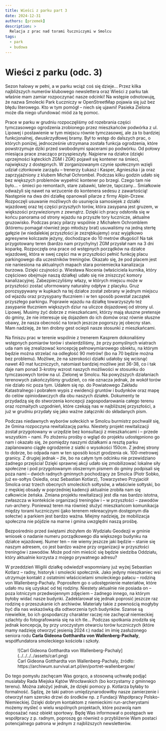 ```yaml
---
title: Wieści z parku part 3
date: 2024-12-31
authors: [przemek]
description: >
  Relacja z prac nad torami łuczniczymi w Smolcu
tags:
  - park
  - budowa
---
```



# Wieści z parku (odc. 3)

Sezon halowy w pełni, a w parku wciąż coś się dzieje… Przez kilka najbliższych numerów klubowego newslettera oraz Wieści z parku tak właśnie mam zamiar rozpoczynać nasze odcinki!
Na wstępie odnotowuję, że nazwa Smolecki Park Łuczniczy w OpenStreetMap pojawia się już bez
błędu literowego. Kto w tym pomógł – niech się ujawni! Pasieka Zielona może dla niego ufundować
miód za tę pomoc.

<!-- more -->

Prace w parku w grudniu rozpoczęliśmy od rozebrania części tymczasowego ogrodzenia zrobionego przez mieszkańców podwórka z ul. Lipowej i postawienie w tym miejscu równie tymczasowej, ale za to bardziej funkcjonalnej, dwuskrzydłowej bramy. Był to wstęp do dalszych prac, o których poniżej, jednocześnie utrzymana została funkcja ogrodzenia, które powstrzymuje dziki przed swobodnymi spacerami po podwórku.
Od połowy miesiąca prace znacząco przyspieszyły. Najpierw na działce (dzięki uprzejmości kąteckich ZGM i ZGK) pojawił się kontener na śmieci, największy z dostępnych. W zorganizowanym czynie społecznym wzięli udział członkowie zarządu – trenerzy Łukasz i Kasper, Agnieszka i ja oraz zaprzyjaźniony z klubem Michał Ochrombel. Podczas kilku godzin udało się bez większych problemów wypełnić kontener po brzegi. Czego tam nie było… - śmieci po remontach, stare zabawki, talerze, tapczany… Śmiałkowie odważyli się nawet na wrzucenie do kontenera sedesu z zawartością!
Następnie na dwa dni działkę opanowali pilarze z firmy Alpin-Drzew. Rozpoczęli usuwanie możliwych do usunięcia samosiejek z działki wjazdowej oraz tej części przyszłych torów, która zasypana jest gruzem, w większości przywiezionym z zewnątrz. Dzięki ich pracy odsłoniła się w końcu panorama od strony wjazdu na przyszłe tory łucznicze, aktualne gruzowisko. Podczas pracy pilarzy wspólnie z Michałem Ochromblem (któremu pomagał również jego młodszy brat) usuwaliśmy na jedną stertę gałęzie (w niedalekiej przyszłości je zezrębkujemy) oraz wyjątkowo agresywne kolczaste jeżyny, dochodzące do 10 metrów długości!
Na tak przygotowany teren (bardzo nam przychylny) ZGM przysłał nam na 3 dni koparkę. Rozpoczęła ona prace od wstępnych porządków na działce wjazdowej, która w swej części ma w przyszłości pełnić funkcję placu parkingowego dla uczestników treningów. Okazało się, że pod placem jest nie naniesiona na aktualnych mapach stara poniemiecka kanalizacja burzowa. Dzięki czujności p. Wiesława Nocenia (właściciela kurnika, który częściowo obejmuje naszą działkę) udało się nie zniszczyć komory kanalizacyjnej. Zabezpieczyliśmy włazy, w których miejscu może w przyszłości zostać uformowany naturalny odpływ z placyku. Gruz porozsypywany w kupkach na tej działce został zebrany w jednym miejscu od wjazdu oraz przysypany tłuczniem i w ten sposób powstał zaczątek przyszłego parkingu. Poprawie wjazdu na działkę towarzyszyło też zasypanie tłuczniem większych dziur na uliczce dojazdowej od strony ul. Lipowej. Musimy żyć dobrze z mieszkańcami, którzy mają słuszne pretensje do gminy, że nie interesuje się dojazdem do ich domów oraz równie słuszne obawy, że nasza obecność na torach jeszcze pogorszy jej obecny stan. Mam nadzieję, że ten drobny gest ociepli nasze stosunki z mieszkańcami.


Na finiszu prac w terenie wspólnie z trenerem Kasprem dokonaliśmy wstępnych pomiarów torów i stwierdziliśmy, że przy pomyślnych wiatrach uda nam się zrealizować koncepcję pełnowymiarowego obiektu, na którym będzie można strzelać na odległość 90 metrów! (bo na 70 będzie można bez problemu). Możliwe, że na szerokości działki udałoby się wcisnąć nawet 40 mat łuczniczych, natomiast bardziej możliwe jest 36-38, co i tak daje nam ponad 3-krotny wzrost naszych możliwości w stosunku do tymczasowych torów na ul. Zielonej w Smolcu.
Na powyższych działaniach terenowych zakończyliśmy grudzień, co nie oznacza jednak, że wokół
torów nie działo nic poza tym. Udałem się np. do Powiatowego Zakładu Katastralnego i pobrałem
wypis z ewidencji gruntów i budynków oraz mapę do celów opiniodawczych dla obu naszych działek. Dokumenty te przydadzą się do stworzenia koncepcji zagospodarowania całego terenu oraz rozmaitych uzgodnień, które czekają nas w najbliższej przyszłości, a już w grudniu przydały się jako ważne załączniki do składanych pism.


Podczas niedawnych wyborów sołeckich w Smolcu burmistrz pochwalił się, że Gmina rozpoczyna
rewitalizację parku. Niestety projekt rewitalizacji został przygotowany w urzędzie bez konsultacji z
mieszkańcami i – przede wszystkim – nami. Po złożeniu prośby o wgląd do projektu udostępniono go nam i okazało się, że pomiędzy naszymi działkami a resztą parku zaplanowano ciągłe ogrodzenie z siatki o wysokości 150cm. Z jednej strony to dobrze, bo odpada nam w ten sposób koszt grodzenia ok. 100-metrowej granicy. Z drugiej jednak – źle, bo na całym tym odcinku nie przewidziano żadnego przejścia! Dzięki sprawnej akcji udało się zmobilizować lokalne siły społeczne i pod przygotowanym obszernym pismem do gminy podpisali się poza nami – dwóch radnych gminnych pochodzący ze Smolca (Piotr Sobko, już ex-sołtys Osiedla, oraz Sebastian Kotlarz), Towarzystwo Przyjaciół Smolca oraz trzech obecnych smoleckich sołtysów, a właściwie sołtyski, bo z męskiej obsady w poprzedniej kadencji aktualnie zrobiła nam się całkowicie żeńska. Zmiana projektu rewitalizacji jest dla nas bardzo istotna, zwłaszcza w kontekście organizacji treningów i – w przyszłości – zawodów run-archery. Ponieważ teren ma również służyć mieszkańcom komunikacja między torami łuczniczymi (jako terenem rekreacyjnym dostępnym dla sołectw) a parkiem jest bardzo ważna. Miejmy nadzieję, że mobilizacja społeczna nie pójdzie na marne i gmina uwzględni naszą prośbę.


Bezpośrednio przed świętami złożyłem do Wydziału Geodezji w gminie wniosek o nadanie numeru porządkowego dla większego budynku na działce wjazdowej. Numer ten – nie wiemy jeszcze jaki będzie – stanie się naszym adresem, co jest bardzo ważne przy organizacji w przyszłości treningów i zawodów. Może pod nim mieścić się będzie siedziba Oddziału, który aktualnie korzysta z mojego prywatnego adresu?



W przeddzień Wigilii działkę odwiedził wspomniany już wyżej Sebastian Kotlarz – radny, historyk i
smolecki społecznik. Jako jedyny mieszkaniec wsi utrzymuje kontakt z ostatnimi właścicielami
smoleckiego pałacu – rodziną von Wallenberg-Pachaly. Poprosiłem go o udostępnienie materiałów, które udało mu się uzyskać od tej rodziny. Niestety aktualnie nie posiada on – poza lotniczym przedwojennym zdjęciem – żadnego innego, na którym byłoby widać nasze budynki. Zadeklarował się jednak poprosić jeszcze raz rodzinę o przeszukanie ich archiwów. Materiały takie z pewnością mogłyby być dla nas wskazówką dla odtworzenia tych budynków. Szanse są niewielkie, bo ich gospodarczy charakter raczej nie zachęcał niemieckiej szlachty do fotografowania się na ich tle… Podczas spotkania zrodziła się jednak koncepcja, by przy uroczystym otwarciu torów łuczniczych (które mamy nadzieję otworzyć jesienią 2024 r.) nadać im imię zasłużonego seniora rodu __Carla Gideona Gotthardta von Wallenberg-Pachaly__,  współfundatora smoleckiego kościoła i szkoły.

<figure markdown="span">
  ![Carl Gideona Gotthardta von Wallenberg-Pachaly](../../../../assets/carl.png)
  <figcaption>Carl Gideona Gotthardta von Wallenberg-Pachaly, źródło: https://archiwum.survival.art.pl/en/portret-wallenbergow/</figcaption>
</figure>

Do tego pomysłu zachęcam Was gorąco, a stosowną uchwałę podjąć musiałaby Rada Miejska Kątów Wrocławskich (bo korzystamy z gminnego terenu). Można założyć jednak, że dzięki pomocy p. Kotlarza byłaby to formalność. Sądzę, że taki patron umiędzynarodowiłby nasze zamierzenie i otworzył nam szeroko drzwi do środków np. z Fundacji Współpracy Polsko-Niemieckiej. Dzięki dobrym kontaktom z niemieckimi run-archerystami możemy myśleć o wielu wspólnych projektach, które pozwolą nam doposażać nasz obiekt sportowy. Będę Was informował o postępach we współpracy z p. radnym, poproszę go również o przybliżenie Wam postaci potencjalnego patrona w jednym z najbliższych newsletterów.
